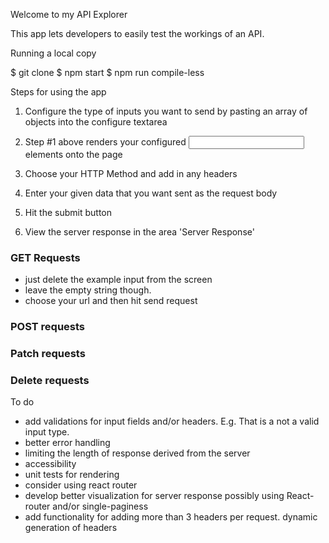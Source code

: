 Welcome to my API Explorer

This app lets developers to easily test the workings of an API.

Running a local copy

$ git clone
$ npm start
$ npm run compile-less



Steps for using the app



1. Configure the type of inputs you want to send by pasting an array of objects into the configure textarea

2. Step #1 above renders your configured <input> elements onto the page

3. Choose your HTTP Method and add in any headers

4. Enter your given data that you want sent as the request body

5. Hit the submit button

6. View the server response in the area 'Server Response'


### GET Requests

- just delete the example input from the screen
- leave the empty string though.
- choose your url and then hit send request

### POST requests

### Patch requests


### Delete requests


To do 

- add validations for input fields and/or headers. E.g. That is a not a valid input type. 
- better error handling
- limiting the length of response derived from the server
- accessibility 
- unit tests for rendering
- consider using react router
- develop better visualization for server response possibly using React-router and/or single-paginess
-  add functionality for adding more than 3 headers per request. dynamic generation of headers
